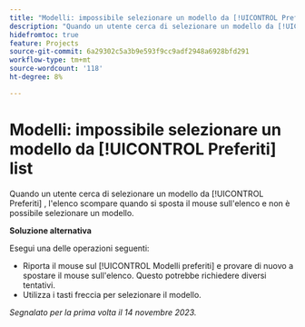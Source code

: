 ```yaml
---
title: "Modelli: impossibile selezionare un modello da [!UICONTROL Preferiti] list"
description: "Quando un utente cerca di selezionare un modello da [!UICONTROL Preferiti] scompare quando si sposta il mouse sull’elenco, impedendo all’utente di selezionare un modello."
hidefromtoc: true
feature: Projects
source-git-commit: 6a29302c5a3b9e593f9cc9adf2948a6928bfd291
workflow-type: tm+mt
source-wordcount: '118'
ht-degree: 8%

---
```



# Modelli: impossibile selezionare un modello da [!UICONTROL Preferiti] list

Quando un utente cerca di selezionare un modello da [!UICONTROL Preferiti] , l&#39;elenco scompare quando si sposta il mouse sull&#39;elenco e non è possibile selezionare un modello.

**Soluzione alternativa**

Esegui una delle operazioni seguenti:

* Riporta il mouse sul [!UICONTROL Modelli preferiti] e provare di nuovo a spostare il mouse sull&#39;elenco. Questo potrebbe richiedere diversi tentativi.
* Utilizza i tasti freccia per selezionare il modello.

_Segnalato per la prima volta il 14 novembre 2023._
